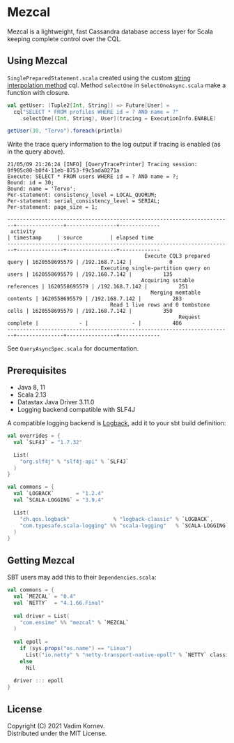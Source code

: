 # Mezcal

Mezcal is a lightweight, fast Cassandra database access layer for Scala keeping complete control over the CQL.

## Using Mezcal

`SinglePreparedStatement.scala` created using the custom [string interpolation method]("https://docs.scala-lang.org/overviews/core/string-interpolation.html#advanced-usage") cql.
 Method `selectOne` in `SelectOneAsync.scala` make a  function with closure.

```scala
val getUser: (Tuple2[Int, String]) => Future[User] =
  cql"SELECT * FROM profiles WHERE id = ? AND name = ?"
    .selectOne[(Int, String), User](tracing = ExecutionInfo.ENABLE)

getUser(30, "Tervo").foreach(println)
```

Write the trace query information to the log output if tracing is enabled (as in the query above).

```text
21/05/09 21:26:24 [INFO] [QueryTracePrinter] Tracing session: 0f905c80-b0f4-11eb-8753-f9c5ada0271a
Execute: SELECT * FROM users WHERE id = ? AND name = ?;
Bound: id = 30;
Bound: name = 'Tervo';
Per-statement: consistency_level = LOCAL_QUORUM;
Per-statement: serial_consistency_level = SERIAL;
Per-statement: page_size = 1;

------------------------------------------------------------------------+---------------+----------------+-------------
 activity                                                               | timestamp     | source         | elapsed time
------------------------------------------------------------------------+---------------+----------------+-------------
                                            Execute CQL3 prepared query | 1620558695579 | /192.168.7.142 |            0
                              Executing single-partition query on users | 1620558695579 | /192.168.7.142 |          135
                                           Acquiring sstable references | 1620558695579 | /192.168.7.142 |          251
                                              Merging memtable contents | 1620558695579 | /192.168.7.142 |          283
                                 Read 1 live rows and 0 tombstone cells | 1620558695579 | /192.168.7.142 |          350
                                                       Request complete |             - |              - |          406
------------------------------------------------------------------------+---------------+----------------+-------------
```

See `QueryAsyncSpec.scala` for documentation.

## Prerequisites

* Java 8, 11
* Scala 2.13
* Datastax Java Driver 3.11.0
* Logging backend compatible with SLF4J

A compatible logging backend is [Logback](http://logback.qos.ch), add it to your sbt build definition:

```scala
val overrides = {
  val `SLF4J` = "1.7.32"

  List(
    "org.slf4j" % "slf4j-api" % `SLF4J`
  )
}

val commons = {
  val `LOGBACK`       = "1.2.4"
  val `SCALA-LOGGING` = "3.9.4"

  List(
    "ch.qos.logback"              % "logback-classic" % `LOGBACK`,
    "com.typesafe.scala-logging" %% "scala-logging"   % `SCALA-LOGGING` exclude ("org.slf4j", "slf4j-api")
  )
}
```

## Getting Mezcal

SBT users may add this to their `Dependencies.scala`:

```scala
val commons = {
  val `MEZCAL` = "0.4"
  val `NETTY`  = "4.1.66.Final"
  
  val driver = List(
    "com.ensime" %% "mezcal" % `MEZCAL`
  )
  
  val epoll =
    if (sys.props("os.name") == "Linux")
      List("io.netty" % "netty-transport-native-epoll" % `NETTY` classifier "linux-x86_64")
    else
      Nil
  
  driver ::: epoll
}
```

## License

Copyright (C) 2021 Vadim Kornev.  
Distributed under the MIT License.
